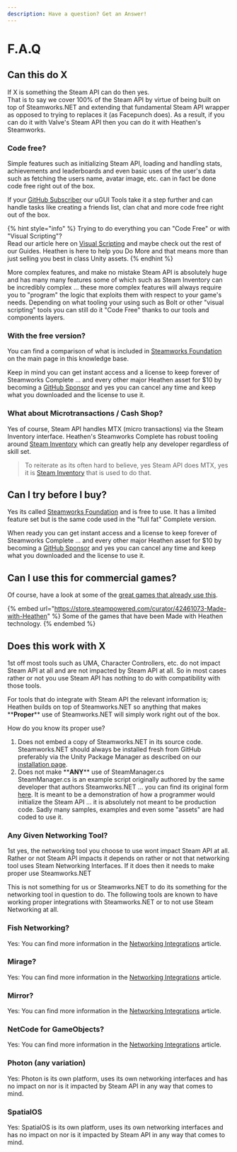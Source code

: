 ```yaml
---
description: Have a question? Get an Answer!
---
```


# F.A.Q

## Can this do X

If X is something the Steam API can do then yes.\
That is to say we cover 100% of the Steam API by virtue of being built on top of Steamworks.NET and extending that fundamental Steam API wrapper as opposed to trying to replaces it (as Facepunch does). As a result, if you can do it with Valve's Steam API then you can do it with Heathen's Steamworks.

### Code free?

Simple features such as initializing Steam API, loading and handling stats, achievements and leaderboards and even basic uses of the user's data such as fetching the users name, avatar image, etc. can in fact be done code free right out of the box.

If your [GitHub Subscriber](../../company/concepts/become-a-sponsor.md) our uGUI Tools take it a step further and can handle tasks like creating a friends list, clan chat and more code free right out of the box.

{% hint style="info" %}
Trying to do everything you can "Code Free" or with "Visual Scripting"?\
Read our article here on [Visual Scripting](../../company/concepts/fundamentals/visual-scripting.md) and maybe check out the rest of our Guides. Heathen is here to help you Do More and that means more than just selling you best in class Unity assets.
{% endhint %}

More complex features, and make no mistake Steam API is absolutely huge and has many many features some of which such as Steam Inventory can be incredibly complex ... these more complex features will always require you to "program" the logic that exploits them with respect to your game's needs. Depending on what tooling your using such as Bolt or other "visual scripting" tools you can still do it "Code Free" thanks to our tools and components layers.

### With the free version?

You can find a comparison of what is included in [Steamworks Foundation](./#feature-comparison) on the main page in this knowledge base.&#x20;

Keep in mind you can get instant access and a license to keep forever of Steamworks Complete ... and every other major Heathen asset for $10 by becoming a [GitHub Sponsor](../../company/concepts/become-a-sponsor.md) and yes you can cancel any time and keep what you downloaded and the license to use it.

### What about Microtransactions / Cash Shop?

Yes of course, Steam API handles MTX (micro transactions) via the Steam Inventory interface. Heathen's Steamworks Complete has robust tooling around [Steam Inventory](guides/inventory/) which can greatly help any developer regardless of skill set.

> To reiterate as its often hard to believe, yes Steam API does MTX, yes it is [Steam Inventory](guides/inventory/) that is used to do that.

## Can I try before I buy?

Yes its called [Steamworks Foundation](https://github.com/heathen-engineering/SteamworksFoundation) and is free to use. It has a limited feature set but is the same code used in the "full fat" Complete version.&#x20;

When ready you can get instant access and a license to keep forever of Steamworks Complete ... and every other major Heathen asset for $10 by becoming a [GitHub Sponsor](../../company/concepts/become-a-sponsor.md) and yes you can cancel any time and keep what you downloaded and the license to use it.

## Can I use this for commercial games?

Of course, have a look at some of the [great games that already use this](https://store.steampowered.com/curator/42461073-Made-with-Heathen).

{% embed url="https://store.steampowered.com/curator/42461073-Made-with-Heathen" %}
Some of the games that have been Made with Heathen technology.
{% endembed %}

## Does this work with X

1st off most tools such as UMA, Character Controllers, etc. do not impact Steam API at all and are not impacted by Steam API at all. So in most cases rather or not you use Steam API has nothing to do with compatibility with those tools.

For tools that do integrate with Steam API the relevant information is; Heathen builds on top of Steamworks.NET so anything that makes \*\***Proper**\*\* use of Steamworks.NET will simply work right out of the box.

How do you know its proper use?

1. Does not embed a copy of Steamworks.NET in its source code. Steamworks.NET should always be installed fresh from GitHub preferably via the Unity Package Manager as described on our [installation page](installation/prerequisites.md#steamworks.net).
2. Does not make \*\***ANY**\*\* use of SteamManager.cs\
   SteamManager.cs is an example script originally authored by the same developer that authors Steamworks.NET ... you can find its original form [here](https://github.com/rlabrecque/Steamworks.NET-Example). It is meant to be a demonstration of how a programmer would initialize the Steam API ... it is absolutely not meant to be production code. Sadly many samples, examples and even some "assets" are had coded to use it.

### Any Given Networking Tool?

1st yes, the networking tool you choose to use wont impact Steam API at all. Rather or not Steam API impacts it depends on rather or not that networking tool uses Steam Networking Interfaces. If it does then it needs to make proper use Steamworks.NET&#x20;

This is not something for us or Steamworks.NET to do its something for the networking tool in question to do. The following tools are known to have working proper integrations with Steamworks.NET or to not use Steam Networking at all.

### Fish Networking?

Yes: You can find more information in the [Networking Integrations](installation/networking-integrations.md) article.

### Mirage?

Yes: You can find more information in the [Networking Integrations](installation/networking-integrations.md) article.

### Mirror?

Yes: You can find more information in the [Networking Integrations](installation/networking-integrations.md) article.

### NetCode for GameObjects?

Yes: You can find more information in the [Networking Integrations](installation/networking-integrations.md) article.

### Photon (any variation)

Yes: Photon is its own platform, uses its own networking interfaces and has no impact on nor is it impacted by Steam API in any way that comes to mind.

### SpatialOS

Yes: SpatialOS is its own platform, uses its own networking interfaces and has no impact on nor is it impacted by Steam API in any way that comes to mind.
